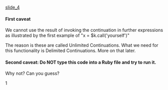 [slide_4](slides/slide_4.md)
#### First caveat

We cannot use the result of invoking the continuation in further expressions
as illustrated by the first example of "x = $k.call('yourself')"

The reason is these are called Unlimited Continuations. What we need for this
functionality is Delimited Continuations. More on that later.

#### Second caveat: Do NOT type this code into a Ruby file and try to run it.

Why not? Can you guess?

1

